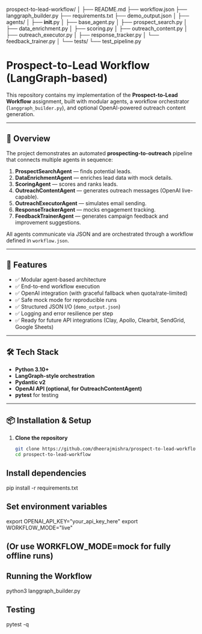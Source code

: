 
prospect-to-lead-workflow/
│
├── README.md
├── workflow.json
├── langgraph_builder.py
├── requirements.txt
├── demo_output.json
│
├── agents/
│   ├── __init__.py
│   ├── base_agent.py
│   ├── prospect_search.py
│   ├── data_enrichment.py
│   ├── scoring.py
│   ├── outreach_content.py
│   ├── outreach_executor.py
│   ├── response_tracker.py
│   └── feedback_trainer.py
│
└── tests/
    └── test_pipeline.py

# Prospect-to-Lead Workflow (LangGraph-based)

This repository contains my implementation of the **Prospect-to-Lead Workflow** assignment, built with modular agents, a workflow orchestrator (`langgraph_builder.py`), and optional OpenAI-powered outreach content generation.

---

## 🚀 Overview

The project demonstrates an automated **prospecting-to-outreach** pipeline that connects multiple agents in sequence:
1. **ProspectSearchAgent** — finds potential leads.
2. **DataEnrichmentAgent** — enriches lead data with mock details.
3. **ScoringAgent** — scores and ranks leads.
4. **OutreachContentAgent** — generates outreach messages (OpenAI live-capable).
5. **OutreachExecutorAgent** — simulates email sending.
6. **ResponseTrackerAgent** — mocks engagement tracking.
7. **FeedbackTrainerAgent** — generates campaign feedback and improvement suggestions.

All agents communicate via JSON and are orchestrated through a workflow defined in `workflow.json`.

---

## 🧩 Features

- ✅ Modular agent-based architecture  
- ✅ End-to-end workflow execution  
- ✅ OpenAI integration (with graceful fallback when quota/rate-limited)  
- ✅ Safe mock mode for reproducible runs  
- ✅ Structured JSON I/O (`demo_output.json`)  
- ✅ Logging and error resilience per step  
- ✅ Ready for future API integrations (Clay, Apollo, Clearbit, SendGrid, Google Sheets)

---

## 🛠️ Tech Stack

- **Python 3.10+**
- **LangGraph-style orchestration**
- **Pydantic v2**
- **OpenAI API (optional, for OutreachContentAgent)**
- **pytest** for testing

---

## 📦 Installation & Setup

1. **Clone the repository**
   ```bash
   git clone https://github.com/dheerajmishra/prospect-to-lead-workflow.git
   cd prospect-to-lead-workflow

## Install dependencies
pip install -r requirements.txt


## Set environment variables
export OPENAI_API_KEY="your_api_key_here"
export WORKFLOW_MODE="live"

## (Or use WORKFLOW_MODE=mock for fully offline runs)


## Running the Workflow

python3 langgraph_builder.py


## Testing

pytest -q



